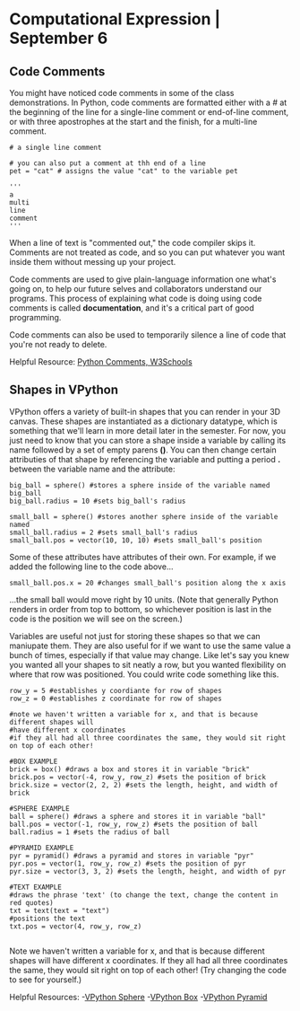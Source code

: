 # Computational Expression | September 6

## Code Comments

You might have noticed code comments in some of the class demonstrations. In Python, code comments are formatted either with a # at the beginning of the line for a single-line comment or end-of-line comment, or with three apostrophes at the start and the finish, for a multi-line comment. 

```
# a single line comment

# you can also put a comment at thh end of a line
pet = "cat" # assigns the value "cat" to the variable pet

'''
a
multi
line
comment
'''
```

When a line of text is "commented out," the code compiler skips it. Comments are not treated as code, and so you can put whatever you want inside them without messing up your project. 

Code comments are used to give plain-language information one what's going on, to help our future selves and collaborators understand our programs. This process of explaining what code is doing using code comments is called <b>documentation</b>, and it's a critical part of good programming.

Code comments can also be used to temporarily silence a line of code that you're not ready to delete. 

Helpful Resource: [Python Comments, W3Schools](https://www.w3schools.com/python/python_syntax.asp)

## Shapes in VPython

VPython offers a variety of built-in shapes that you can render in your 3D canvas. These shapes are instantiated as a dictionary datatype, which is something that we'll learn in more detail later in the semester. For now, you just need to know that you can store a shape inside a variable by calling its name followed by a set of empty parens <b>()</b>. You can then change certain attributies of that shape by referencing the variable and putting a period <b>.</b> between the variable name and the attribute:

```
big_ball = sphere() #stores a sphere inside of the variable named big_ball
big_ball.radius = 10 #sets big_ball's radius

small_ball = sphere() #stores another sphere inside of the variable named 
small_ball.radius = 2 #sets small_ball's radius
small_ball.pos = vector(10, 10, 10) #sets small_ball's position

```

Some of these attributes have attributes of their own. For example, if we added the following line to the code above...

```
small_ball.pos.x = 20 #changes small_ball's position along the x axis

```

...the small ball would move right by 10 units. (Note that generally Python renders in order from top to bottom, so whichever position is last in the code is the position we will see on the screen.)

Variables are useful not just for storing these shapes so that we can maniupate them. They are also useful for if we want to use the same value a bunch of times, especially if that value may change. Like let's say you knew you wanted all your shapes to sit neatly a row, but you wanted flexibility on where that row was positioned. You could write code something like this. 

```
row_y = 5 #establishes y coordiante for row of shapes
row_z = 0 #establishes z coordinate for row of shapes

#note we haven't written a variable for x, and that is because different shapes will 
#have different x coordinates
#if they all had all three coordinates the same, they would sit right on top of each other!

#BOX EXAMPLE
brick = box() #draws a box and stores it in variable "brick"
brick.pos = vector(-4, row_y, row_z) #sets the position of brick
brick.size = vector(2, 2, 2) #sets the length, height, and width of brick

#SPHERE EXAMPLE
ball = sphere() #draws a sphere and stores it in variable "ball"
ball.pos = vector(-1, row_y, row_z) #sets the position of ball
ball.radius = 1 #sets the radius of ball

#PYRAMID EXAMPLE
pyr = pyramid() #draws a pyramid and stores in variable "pyr"
pyr.pos = vector(1, row_y, row_z) #sets the position of pyr
pyr.size = vector(3, 3, 2) #sets the length, height, and width of pyr

#TEXT EXAMPLE
#draws the phrase 'text' (to change the text, change the content in red quotes)
txt = text(text = "text")
#positions the text
txt.pos = vector(4, row_y, row_z)


```

Note we haven't written a variable for x, and that is because different shapes will have different x coordinates. If they all had all three coordinates the same, they would sit right on top of each other! (Try changing the code to see for yourself.)

Helpful Resources: 
-[VPython Sphere](https://www.glowscript.org/docs/VPythonDocs/sphere.html)
-[VPython Box](https://www.glowscript.org/docs/VPythonDocs/box.html)
-[VPython Pyramid](https://www.glowscript.org/docs/VPythonDocs/pyramid.html)
